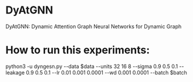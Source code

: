 # DyAtGNN
DyAtGNN: Dynamic Attention Graph Neural Networks for Dynamic Graph
# How to run this experiments:
python3 -u dyngesn.py --data $data --units 32 16 8 --sigma 0.9 0.5 0.1 --leakage 0.9 0.5 0.1 --lr 0.01 0.001 0.0001 --wd 0.001 0.0001 --batch $batch
